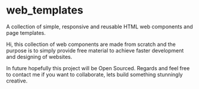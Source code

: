 # web_templates
A collection of simple, responsive and reusable HTML web components and page templates. 

Hi, this collection of web components are made from scratch and the purpose is to simply
provide free material to achieve faster development and designing of websites.

In future hopefully this project will be Open Sourced.
Regards and feel free to contact me if you want to collaborate,
lets build something stunningly creative.

